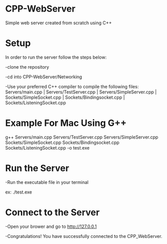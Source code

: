 # CPP-WebServer
Simple web server created from scratch using C++

# Setup
In order to run the server follow the steps below:

-clone the repository

-cd into CPP-WebServer/Networking

-Use your preferred C++ compiler to compile the following files:
Servers/main.cpp | Servers/TestServer.cpp | Servers/SimpleServer.cpp | Sockets/SimpleSocket.cpp | Sockets/Bindingsocket.cpp | Sockets/ListeningSocket.cpp 

# Example For Mac Using G++
 g++ Servers/main.cpp Servers/TestServer.cpp Servers/SimpleServer.cpp Sockets/SimpleSocket.cpp Sockets/Bindingsocket.cpp Sockets/ListeningSocket.cpp -o test.exe

# Run the Server
-Run the executable file in your terminal

ex: ./test.exe

# Connect to the Server
-Open your brower and go to http://127.0.0.1

-Congratulations! You have successfully connected to the CPP_WebServer.
